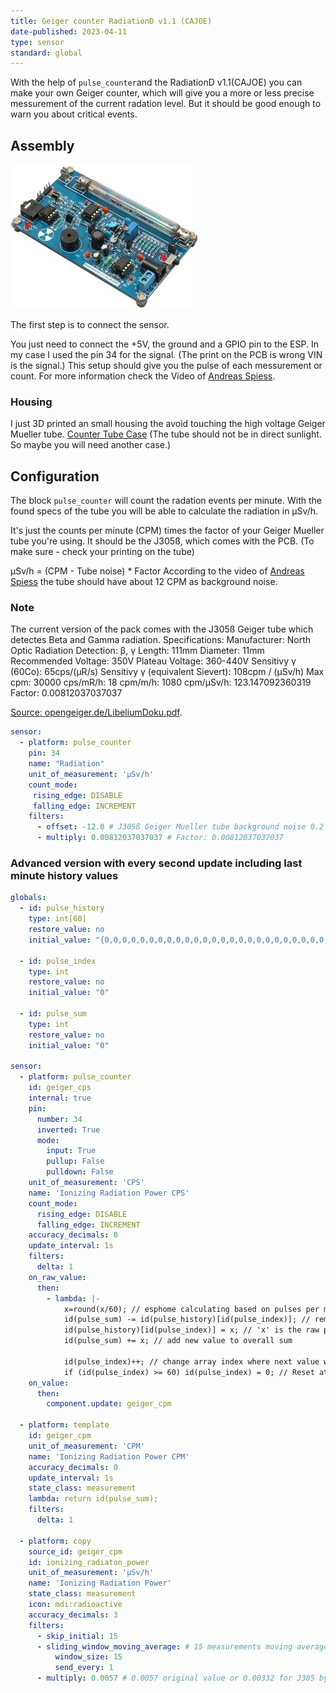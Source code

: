 ```yaml
---
title: Geiger counter RadiationD v1.1 (CAJOE)
date-published: 2023-04-11
type: sensor
standard: global
---
```


With the help of `pulse_counter`and the RadiationD v1.1(CAJOE) you can make your own Geiger
counter, which will give you a more or less precise messurement of the
current radation level. But it should be good enough to warn you about
critical events.

## Assembly

![image](./radiationD-v1-1-cajoe_small.jpg)

The first step is to connect the sensor.

You just need to connect the +5V, the ground and a GPIO pin to the ESP.
In my case I used the pin 34 for the signal. (The print on the PCB is
wrong VIN is the signal.) This setup should give you the pulse of each
messurement or count. For more information check the Video of [Andreas
Spiess](https://www.youtube.com/watch?v=K28Az3-gV7E).

### Housing

I just 3D printed an small housing the avoid touching the high voltage
Geiger Mueller tube. [Counter Tube
Case](https://www.thingiverse.com/thing:5425224) (The tube should not be
in direct sunlight. So maybe you will need another case.)

## Configuration

The block `pulse_counter` will count the radation events per minute. With the found
specs of the tube you will be able to calculate the radiation in μSv/h.

It\'s just the counts per minute (CPM) times the factor of your Geiger
Mueller tube you\'re using. It should be the J305ß, which comes with the
PCB. (To make sure - check your printing on the tube)

μSv/h = (CPM - Tube noise) \* Factor According to the video of [Andreas
Spiess](https://www.youtube.com/watch?v=K28Az3-gV7E) the tube should
have about 12 CPM as background noise.

### Note

The current version of the pack comes with the J305ß Geiger tube which
detectes Beta and Gamma radiation. Specifications: Manufacturer: North
Optic Radiation Detection: β, γ Length: 111mm Diameter: 11mm Recommended
Voltage: 350V Plateau Voltage: 360-440V Sensitivy γ (60Co): 65cps/(μR/s)
Sensitivy γ (equivalent Sievert): 108cpm / (μSv/h) Max cpm: 30000
cps/mR/h: 18 cpm/m/h: 1080 cpm/μSv/h: 123.147092360319 Factor:
0.00812037037037

[Source:
opengeiger.de/LibeliumDoku.pdf](http://www.opengeiger.de/LibeliumDoku.pdf).

``` yaml
sensor:
  - platform: pulse_counter
    pin: 34
    name: "Radiation"
    unit_of_measurement: 'μSv/h'
    count_mode:
     rising_edge: DISABLE
     falling_edge: INCREMENT
    filters:
      - offset: -12.0 # J305ß Geiger Mueller tube background noise 0.2 pulses / sec x 60 sec = 12 CPM (Counts per Minute)
      - multiply: 0.00812037037037 # Factor: 0.00812037037037
```

### Advanced version with every second update including last minute history values

``` yaml
globals:
  - id: pulse_history
    type: int[60]
    restore_value: no
    initial_value: "{0,0,0,0,0,0,0,0,0,0,0,0,0,0,0,0,0,0,0,0,0,0,0,0,0,0,0,0,0,0,0,0,0,0,0,0,0,0,0,0,0,0,0,0,0,0,0,0,0,0,0,0,0,0,0,0,0,0,0,0}"

  - id: pulse_index
    type: int
    restore_value: no
    initial_value: "0"

  - id: pulse_sum
    type: int
    restore_value: no
    initial_value: "0"

sensor:
  - platform: pulse_counter
    id: geiger_cps
    internal: true
    pin:
      number: 34
      inverted: True
      mode:
        input: True
        pullup: False
        pulldown: False
    unit_of_measurement: 'CPS'
    name: 'Ionizing Radiation Power CPS'
    count_mode:
      rising_edge: DISABLE
      falling_edge: INCREMENT
    accuracy_decimals: 0
    update_interval: 1s
    filters:
      delta: 1
    on_raw_value:
      then:
        - lambda: |-
            x=round(x/60); // esphome calculating based on pulses per minute. round required to avoid problem when esphome calc value less than 60 pulses per minute (for example 59.7)
            id(pulse_sum) -= id(pulse_history)[id(pulse_index)]; // remove old value from overall sum
            id(pulse_history)[id(pulse_index)] = x; // 'x' is the raw pulse count
            id(pulse_sum) += x; // add new value to overall sum

            id(pulse_index)++; // change array index where next value will be stores
            if (id(pulse_index) >= 60) id(pulse_index) = 0; // Reset at 60
    on_value:
      then:
        component.update: geiger_cpm

  - platform: template
    id: geiger_cpm
    unit_of_measurement: 'CPM'
    name: 'Ionizing Radiation Power CPM'
    accuracy_decimals: 0
    update_interval: 1s
    state_class: measurement
    lambda: return id(pulse_sum);
    filters:
      delta: 1

  - platform: copy
    source_id: geiger_cpm
    id: ionizing_radiaton_power
    unit_of_measurement: 'µSv/h'
    name: 'Ionizing Radiation Power'
    state_class: measurement
    icon: mdi:radioactive
    accuracy_decimals: 3
    filters:
      - skip_initial: 15
      - sliding_window_moving_average: # 15 measurements moving average (MA5) here
          window_size: 15
          send_every: 1
      - multiply: 0.0057 # 0.0057 original value or 0.00332 for J305 by IoT-devices tube conversion factor of pulses into uSv/Hour
```
